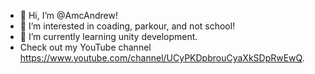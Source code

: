 - 👋 Hi, I’m @AmcAndrew!
- 👀 I’m interested in coading, parkour, and not school!
- 🌱 I’m currently learning unity development.
- Check out my YouTube channel https://www.youtube.com/channel/UCyPKDpbrouCyaXkSDpRwEwQ.


<!---
AmcAndrew/AmcAndrew is a ✨ special ✨ repository because its `README.md` (this file) appears on your GitHub profile.
You can click the Preview link to take a look at your changes.
--->
